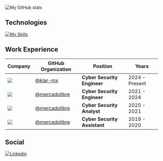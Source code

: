 
![My GitHub stats](https://github-readme-stats-eight-lemon-89.vercel.app/api?username=jandresen99&show_icons=true&hide=stars&theme=transparent&&rank_icon=github&title_color=fff&icon_color=79ff97&text_color=9f9f9f&bg_color=151515)

## Technologies
[![My Skills](https://skillicons.dev/icons?i=python,go,rust,aws,azure,terraform,docker,kubernetes,mysql)](https://skillicons.dev)

## Work Experience

| Company | GitHub Organization | Position | Years |
|---------|---------------------|----------|-------|
| <a href="https://github.com/klar-mx"><img src="https://avatars.githubusercontent.com/u/51460903?s=50"></a> | [@klar-mx](https://github.com/klar-mx) | **Cyber Security Engineer** | 2024 - Present |
| <a href="https://github.com/mercadolibre"><img src="https://avatars.githubusercontent.com/u/245516?s=50"></a> | [@mercadolibre](https://github.com/mercadolibre) | **Cyber Security Engineer** | 2021 - 2024 |
| <a href="https://github.com/mercadolibre"><img src="https://avatars.githubusercontent.com/u/245516?s=50"></a> | [@mercadolibre](https://github.com/mercadolibre) | **Cyber Security Analyst** | 2020 - 2021 |
| <a href="https://github.com/mercadolibre"><img src="https://avatars.githubusercontent.com/u/245516?s=50"></a> | [@mercadolibre](https://github.com/mercadolibre) | **Cyber Security Assistant** | 2019 - 2020 |

## Social

[![Linkedin](https://img.shields.io/badge/Linkedin-181717.svg?style=flat&logo=linkedin)](https://www.linkedin.com/in/joaquin-andresen-52378711a)